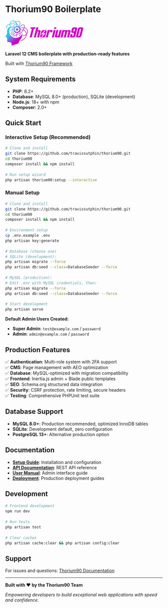 # Thorium90 Boilerplate

![Thorium90 Logo](public/images/logos/header.png)

**Laravel 12 CMS boilerplate with production-ready features**

Built with [Thorium90 Framework](https://github.com/travissutphin/thorium90)

## System Requirements

- **PHP**: 8.2+
- **Database**: MySQL 8.0+ (production), SQLite (development)
- **Node.js**: 18+ with npm
- **Composer**: 2.0+

## Quick Start

### Interactive Setup (Recommended)
```bash
# Clone and install
git clone https://github.com/travissutphin/thorium90.git
cd thorium90
composer install && npm install

# Run setup wizard
php artisan thorium90:setup --interactive
```

### Manual Setup
```bash
# Clone and install
git clone https://github.com/travissutphin/thorium90.git
cd thorium90
composer install && npm install

# Environment setup
cp .env.example .env
php artisan key:generate

# Database (choose one)
# SQLite (development):
php artisan migrate --force
php artisan db:seed --class=DatabaseSeeder --force

# MySQL (production):
# Edit .env with MySQL credentials, then:
php artisan migrate --force
php artisan db:seed --class=DatabaseSeeder --force

# Start development
php artisan serve
```

**Default Admin Users Created:**
- **Super Admin**: `test@example.com` / `password`
- **Admin**: `admin@example.com` / `password`

## Production Features

✅ **Authentication**: Multi-role system with 2FA support  
✅ **CMS**: Page management with AEO optimization  
✅ **Database**: MySQL-optimized with migration compatibility  
✅ **Frontend**: Inertia.js admin + Blade public templates  
✅ **SEO**: Schema.org structured data integration  
✅ **Security**: CSRF protection, rate limiting, secure headers  
✅ **Testing**: Comprehensive PHPUnit test suite  

## Database Support

- **MySQL 8.0+**: Production recommended, optimized InnoDB tables
- **SQLite**: Development default, zero configuration
- **PostgreSQL 13+**: Alternative production option

## Documentation

- **[Setup Guide](docs/client/SETUP.md)**: Installation and configuration
- **[API Documentation](docs/client/API.md)**: REST API reference
- **[User Manual](docs/client/MANUAL.md)**: Admin interface guide
- **[Deployment](docs/deployment/)**: Production deployment guides

## Development

```bash
# Frontend development
npm run dev

# Run tests
php artisan test

# Clear caches
php artisan cache:clear && php artisan config:clear
```

## Support

For issues and questions: [Thorium90 Documentation](https://thorium90.com/docs)

---

**Built with ❤️ by the Thorium90 Team**

*Empowering developers to build exceptional web applications with speed and confidence.*
